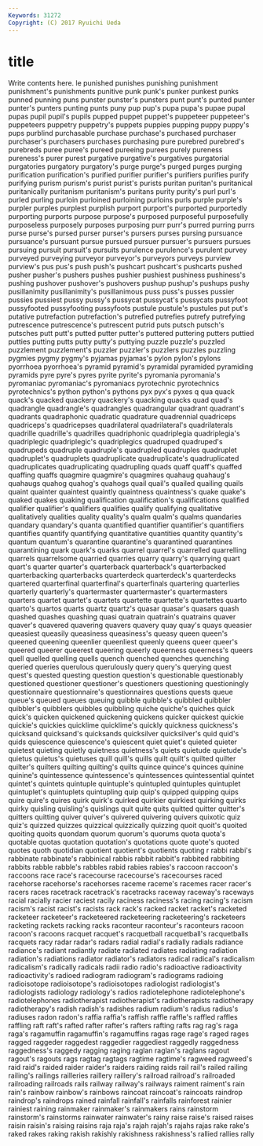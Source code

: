 ```yaml
---
Keywords: 31272 
Copyright: (C) 2017 Ryuichi Ueda
---
```


# title

Write contents here.
le punished punishes punishing punishment
punishment's punishments punitive punk punk's punker punkest punks punned punning
puns punster punster's punsters punt punt's punted punter punter's punters
punting punts puny pup pup's pupa pupa's pupae pupal pupas
pupil pupil's pupils pupped puppet puppet's puppeteer puppeteer's puppeteers puppetry
puppetry's puppets puppies pupping puppy puppy's pups purblind purchasable purchase
purchase's purchased purchaser purchaser's purchasers purchases purchasing pure purebred purebred's
purebreds puree puree's pureed pureeing purees purely pureness pureness's purer
purest purgative purgative's purgatives purgatorial purgatories purgatory purgatory's purge purge's
purged purges purging purification purification's purified purifier purifier's purifiers purifies
purify purifying purism purism's purist purist's purists puritan puritan's puritanical
puritanically puritanism puritanism's puritans purity purity's purl purl's purled purling
purloin purloined purloining purloins purls purple purple's purpler purples purplest
purplish purport purport's purported purportedly purporting purports purpose purpose's purposed
purposeful purposefully purposeless purposely purposes purposing purr purr's purred purring
purrs purse purse's pursed purser purser's pursers purses pursing pursuance
pursuance's pursuant pursue pursued pursuer pursuer's pursuers pursues pursuing pursuit
pursuit's pursuits purulence purulence's purulent purvey purveyed purveying purveyor purveyor's
purveyors purveys purview purview's pus pus's push push's pushcart pushcart's
pushcarts pushed pusher pusher's pushers pushes pushier pushiest pushiness pushiness's
pushing pushover pushover's pushovers pushup pushup's pushups pushy pusillanimity pusillanimity's
pusillanimous puss puss's pusses pussier pussies pussiest pussy pussy's pussycat
pussycat's pussycats pussyfoot pussyfooted pussyfooting pussyfoots pustule pustule's pustules put
put's putative putrefaction putrefaction's putrefied putrefies putrefy putrefying putrescence putrescence's
putrescent putrid puts putsch putsch's putsches putt putt's putted putter
putter's puttered puttering putters puttied putties putting putts putty putty's
puttying puzzle puzzle's puzzled puzzlement puzzlement's puzzler puzzler's puzzlers puzzles
puzzling pygmies pygmy pygmy's pyjamas pyjamas's pylon pylon's pylons pyorrhoea
pyorrhoea's pyramid pyramid's pyramidal pyramided pyramiding pyramids pyre pyre's pyres
pyrite pyrite's pyromania pyromania's pyromaniac pyromaniac's pyromaniacs pyrotechnic pyrotechnics pyrotechnics's
python python's pythons pyx pyx's pyxes q qua quack quack's
quacked quackery quackery's quacking quacks quad quad's quadrangle quadrangle's quadrangles
quadrangular quadrant quadrant's quadrants quadraphonic quadratic quadrature quadrennial quadriceps quadriceps's
quadricepses quadrilateral quadrilateral's quadrilaterals quadrille quadrille's quadrilles quadriphonic quadriplegia quadriplegia's
quadriplegic quadriplegic's quadriplegics quadruped quadruped's quadrupeds quadruple quadruple's quadrupled quadruples
quadruplet quadruplet's quadruplets quadruplicate quadruplicate's quadruplicated quadruplicates quadruplicating quadrupling quads
quaff quaff's quaffed quaffing quaffs quagmire quagmire's quagmires quahaug quahaug's
quahaugs quahog quahog's quahogs quail quail's quailed quailing quails quaint
quainter quaintest quaintly quaintness quaintness's quake quake's quaked quakes quaking
qualification qualification's qualifications qualified qualifier qualifier's qualifiers qualifies qualify qualifying
qualitative qualitatively qualities quality quality's qualm qualm's qualms quandaries quandary
quandary's quanta quantified quantifier quantifier's quantifiers quantifies quantify quantifying quantitative
quantities quantity quantity's quantum quantum's quarantine quarantine's quarantined quarantines quarantining
quark quark's quarks quarrel quarrel's quarrelled quarrelling quarrels quarrelsome quarried
quarries quarry quarry's quarrying quart quart's quarter quarter's quarterback quarterback's
quarterbacked quarterbacking quarterbacks quarterdeck quarterdeck's quarterdecks quartered quarterfinal quarterfinal's quarterfinals
quartering quarterlies quarterly quarterly's quartermaster quartermaster's quartermasters quarters quartet quartet's
quartets quartette quartette's quartettes quarto quarto's quartos quarts quartz quartz's
quasar quasar's quasars quash quashed quashes quashing quasi quatrain quatrain's
quatrains quaver quaver's quavered quavering quavers quavery quay quay's quays
queasier queasiest queasily queasiness queasiness's queasy queen queen's queened queening
queenlier queenliest queenly queens queer queer's queered queerer queerest queering
queerly queerness queerness's queers quell quelled quelling quells quench quenched
quenches quenching queried queries querulous querulously query query's querying quest
quest's quested questing question question's questionable questionably questioned questioner questioner's
questioners questioning questioningly questionnaire questionnaire's questionnaires questions quests queue queue's
queued queues queuing quibble quibble's quibbled quibbler quibbler's quibblers quibbles
quibbling quiche quiche's quiches quick quick's quicken quickened quickening quickens
quicker quickest quickie quickie's quickies quicklime quicklime's quickly quickness quickness's
quicksand quicksand's quicksands quicksilver quicksilver's quid quid's quids quiescence quiescence's
quiescent quiet quiet's quieted quieter quietest quieting quietly quietness quietness's
quiets quietude quietude's quietus quietus's quietuses quill quill's quills quilt
quilt's quilted quilter quilter's quilters quilting quilting's quilts quince quince's
quinces quinine quinine's quintessence quintessence's quintessences quintessential quintet quintet's quintets
quintuple quintuple's quintupled quintuples quintuplet quintuplet's quintuplets quintupling quip quip's
quipped quipping quips quire quire's quires quirk quirk's quirked quirkier
quirkiest quirking quirks quirky quisling quisling's quislings quit quite quits
quitted quitter quitter's quitters quitting quiver quiver's quivered quivering quivers
quixotic quiz quiz's quizzed quizzes quizzical quizzically quizzing quoit quoit's
quoited quoiting quoits quondam quorum quorum's quorums quota quota's quotable
quotas quotation quotation's quotations quote quote's quoted quotes quoth quotidian
quotient quotient's quotients quoting r rabbi rabbi's rabbinate rabbinate's rabbinical
rabbis rabbit rabbit's rabbited rabbiting rabbits rabble rabble's rabbles rabid
rabies rabies's raccoon raccoon's raccoons race race's racecourse racecourse's racecourses
raced racehorse racehorse's racehorses raceme raceme's racemes racer racer's racers
races racetrack racetrack's racetracks raceway raceway's raceways racial racially racier
raciest racily raciness raciness's racing racing's racism racism's racist racist's
racists rack rack's racked racket racket's racketed racketeer racketeer's racketeered
racketeering racketeering's racketeers racketing rackets racking racks raconteur raconteur's raconteurs
racoon racoon's racoons racquet racquet's racquetball racquetball's racquetballs racquets racy
radar radar's radars radial radial's radially radials radiance radiance's radiant
radiantly radiate radiated radiates radiating radiation radiation's radiations radiator radiator's
radiators radical radical's radicalism radicalism's radically radicals radii radio radio's
radioactive radioactivity radioactivity's radioed radiogram radiogram's radiograms radioing radioisotope radioisotope's
radioisotopes radiologist radiologist's radiologists radiology radiology's radios radiotelephone radiotelephone's radiotelephones
radiotherapist radiotherapist's radiotherapists radiotherapy radiotherapy's radish radish's radishes radium radium's
radius radius's radiuses radon radon's raffia raffia's raffish raffle raffle's
raffled raffles raffling raft raft's rafted rafter rafter's rafters rafting
rafts rag rag's raga raga's ragamuffin ragamuffin's ragamuffins ragas rage
rage's raged rages ragged raggeder raggedest raggedier raggediest raggedly raggedness
raggedness's raggedy ragging raging raglan raglan's raglans ragout ragout's ragouts
rags ragtag ragtags ragtime ragtime's ragweed ragweed's raid raid's raided
raider raider's raiders raiding raids rail rail's railed railing railing's
railings railleries raillery raillery's railroad railroad's railroaded railroading railroads rails
railway railway's railways raiment raiment's rain rain's rainbow rainbow's rainbows
raincoat raincoat's raincoats raindrop raindrop's raindrops rained rainfall rainfall's rainfalls
rainforest rainier rainiest raining rainmaker rainmaker's rainmakers rains rainstorm rainstorm's
rainstorms rainwater rainwater's rainy raise raise's raised raises raisin raisin's
raising raisins raja raja's rajah rajah's rajahs rajas rake rake's
raked rakes raking rakish rakishly rakishness rakishness's rallied rallies rally
